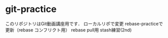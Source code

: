 # git-practice
このリポジトリはGit動画講座用です．
ローカルリポで変更
rebase-practiceで更新（rebase コンフリクト用）
rebase pull用
stash練習(2nd)